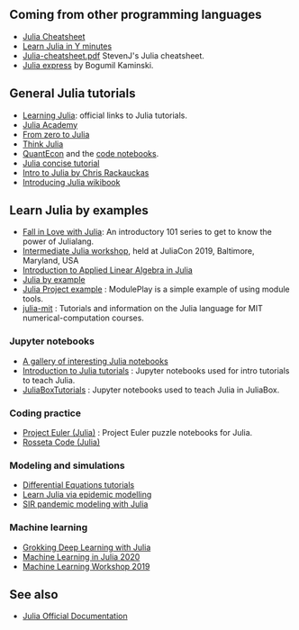 ## Coming from other programming languages

- [Julia Cheatsheet](https://juliadocs.github.io/Julia-Cheat-Sheet/)
- [Learn Julia in Y minutes](https://learnxinyminutes.com/docs/julia/)
- [Julia-cheatsheet.pdf](http://math.mit.edu/~stevenj/Julia-cheatsheet.pdf) StevenJ's Julia cheatsheet.
- [Julia express](http://bogumilkaminski.pl/files/julia_express.pdf) by Bogumil Kaminski.

## General Julia tutorials

- [Learning Julia](https://julialang.org/learning/): official links to Julia tutorials.
- [Julia Academy](https://juliaacademy.com)
- [From zero to Julia](https://techytok.com/from-zero-to-julia/)
- [Think Julia](https://benlauwens.github.io/ThinkJulia.jl/latest/book.html)
- [QuantEcon](https://quantecon.org/quantecon-jl/) and the [code notebooks](https://github.com/QuantEcon/quantecon-notebooks-julia).
- [Julia concise tutorial](https://github.com/sylvaticus/juliatutorial)
- [Intro to Julia by Chris Rackauckas](https://ucidatascienceinitiative.github.io/IntroToJulia/)
- [Introducing Julia wikibook](https://en.wikibooks.org/wiki/Introducing_Julia)


## Learn Julia by examples

- [Fall in Love with Julia](https://github.com/schlichtanders/fall-in-love-with-julia): An introductory 101 series to get to know the power of Julialang.
- [Intermediate Julia workshop](https://github.com/dpsanders/intermediate_julia_2019), held at JuliaCon 2019, Baltimore, Maryland, USA
- [Introduction to Applied Linear Algebra in Julia](https://web.stanford.edu/~boyd/vmls/)
- [Julia by example](https://juliabyexample.helpmanual.io/)
- [Julia Project example](https://github.com/robbyriverside/ModulePlay) : ModulePlay is a simple example of using module tools.
- [julia-mit](https://github.com/stevengj/julia-mit) : Tutorials and information on the Julia language for MIT numerical-computation courses.

### Jupyter notebooks

- [A gallery of interesting Julia notebooks](https://github.com/jupyter/jupyter/wiki/A-gallery-of-interesting-Jupyter-Notebooks#julia)
- [Introduction to Julia tutorials](https://github.com/xorJane/Introduction_to_Julia_tutorials) : Jupyter notebooks used for intro tutorials to teach Julia.
- [JuliaBoxTutorials](https://github.com/JuliaComputing/JuliaBoxTutorials) : Jupyter notebooks used to teach Julia in JuliaBox.

### Coding practice

- [Project Euler (Julia)](https://github.com/heetbeet/project-euler-julia) : Project Euler puzzle notebooks for Julia.
- [Rosseta Code (Julia)](http://rosettacode.org/wiki/Category:Julia)

### Modeling and simulations

- [Differential Equations tutorials](https://tutorials.sciml.ai/)
- [Learn Julia via epidemic modelling](https://github.com/dpsanders/LearnJulia2020)
- [SIR pandemic modeling with Julia](https://github.com/epirecipes/sir-julia)

### Machine learning

- [Grokking Deep Learning with Julia](https://github.com/deepaksuresh/Grokking-Deep-Learning-with-Julia)
- [Machine Learning in Julia 2020](https://github.com/ablaom/MachineLearningInJulia2020)
- [Machine Learning Workshop 2019](https://github.com/mbauman/MachineLearningWorkshop2019)

## See also

- [Julia Official Documentation](https://docs.julialang.org/en/v1/index.html)